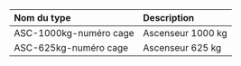 **Nom du type**|**Description**
:--- | :---
ASC-1000kg-numéro cage|Ascenseur 1000 kg
ASC-625kg-numéro cage|Ascenseur 625 kg
